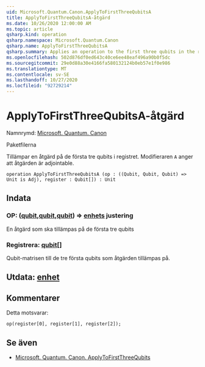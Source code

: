 ```yaml
---
uid: Microsoft.Quantum.Canon.ApplyToFirstThreeQubitsA
title: ApplyToFirstThreeQubitsA-åtgärd
ms.date: 10/26/2020 12:00:00 AM
ms.topic: article
qsharp.kind: operation
qsharp.namespace: Microsoft.Quantum.Canon
qsharp.name: ApplyToFirstThreeQubitsA
qsharp.summary: Applies an operation to the first three qubits in the register. The modifier `A` indicates that the operation is adjointable.
ms.openlocfilehash: 502d876df0ed643c40ce6ee48eaf496a90b0f5dc
ms.sourcegitcommit: 29e0d88a30e4166fa580132124b0eb57e1f0e986
ms.translationtype: MT
ms.contentlocale: sv-SE
ms.lasthandoff: 10/27/2020
ms.locfileid: "92729214"
---
```

# <a name="applytofirstthreequbitsa-operation"></a>ApplyToFirstThreeQubitsA-åtgärd

Namnrymd: [Microsoft. Quantum. Canon](xref:Microsoft.Quantum.Canon)

Paketfilerna [](https://nuget.org/packages/)


Tillämpar en åtgärd på de första tre qubits i registret.
Modifieraren `A` anger att åtgärden är adjointable.

```qsharp
operation ApplyToFirstThreeQubitsA (op : ((Qubit, Qubit, Qubit) => Unit is Adj), register : Qubit[]) : Unit
```


## <a name="input"></a>Indata

### <a name="op--qubitqubitqubit--unit-adj"></a>OP: ([qubit](xref:microsoft.quantum.lang-ref.qubit),[qubit](xref:microsoft.quantum.lang-ref.qubit),[qubit](xref:microsoft.quantum.lang-ref.qubit)) => [enhets](xref:microsoft.quantum.lang-ref.unit) justering

En åtgärd som ska tillämpas på de första tre qubits


### <a name="register--qubit"></a>Registrera: [qubit](xref:microsoft.quantum.lang-ref.qubit)[]

Qubit-matrisen till de tre första qubits som åtgärden tillämpas på.



## <a name="output--unit"></a>Utdata: [enhet](xref:microsoft.quantum.lang-ref.unit)



## <a name="remarks"></a>Kommentarer

Detta motsvarar:

```qsharp
op(register[0], register[1], register[2]);
```

## <a name="see-also"></a>Se även

- [Microsoft. Quantum. Canon. ApplyToFirstThreeQubits](xref:Microsoft.Quantum.Canon.ApplyToFirstThreeQubits)
